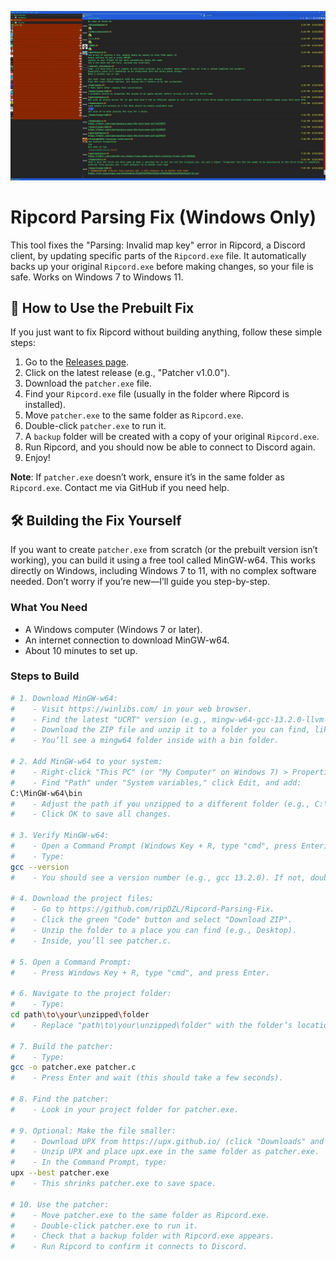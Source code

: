 ![image alt](https://github.com/ripDZL/Ripcord-Parsing-Fix/blob/main/SCREENSHOT.JPG?raw=true)
# Ripcord Parsing Fix (Windows Only)

This tool fixes the "Parsing: Invalid map key" error in Ripcord, a Discord client, by updating specific parts of the `Ripcord.exe` file. It automatically backs up your original `Ripcord.exe` before making changes, so your file is safe. Works on Windows 7 to Windows 11.

## 🔧 How to Use the Prebuilt Fix
If you just want to fix Ripcord without building anything, follow these simple steps:

1. Go to the [Releases page](https://github.com/ripDZL/Ripcord-Parsing-Fix/releases).
2. Click on the latest release (e.g., "Patcher v1.0.0").
3. Download the `patcher.exe` file.
4. Find your `Ripcord.exe` file (usually in the folder where Ripcord is installed).
5. Move `patcher.exe` to the same folder as `Ripcord.exe`.
6. Double-click `patcher.exe` to run it.
7. A `backup` folder will be created with a copy of your original `Ripcord.exe`.
8. Run Ripcord, and you should now be able to connect to Discord again.
9. Enjoy!

**Note**: If `patcher.exe` doesn’t work, ensure it’s in the same folder as `Ripcord.exe`. Contact me via GitHub if you need help.

## 🛠 Building the Fix Yourself
If you want to create `patcher.exe` from scratch (or the prebuilt version isn’t working), you can build it using a free tool called MinGW-w64. This works directly on Windows, including Windows 7 to 11, with no complex software needed. Don’t worry if you’re new—I’ll guide you step-by-step.

### What You Need
- A Windows computer (Windows 7 or later).
- An internet connection to download MinGW-w64.
- About 10 minutes to set up.

### Steps to Build
```bash
# 1. Download MinGW-w64:
#    - Visit https://winlibs.com/ in your web browser.
#    - Find the latest "UCRT" version (e.g., mingw-w64-gcc-13.2.0-llvm-18.1.8-mingw-w64ucrt-x86_64-7z).
#    - Download the ZIP file and unzip it to a folder you can find, like C:\MinGW-w64.
#    - You’ll see a mingw64 folder inside with a bin folder.

# 2. Add MinGW-w64 to your system:
#    - Right-click "This PC" (or "My Computer" on Windows 7) > Properties > Advanced system settings > Environment Variables.
#    - Find "Path" under "System variables," click Edit, and add:
C:\MinGW-w64\bin
#    - Adjust the path if you unzipped to a different folder (e.g., C:\MyFolder\bin).
#    - Click OK to save all changes.

# 3. Verify MinGW-w64:
#    - Open a Command Prompt (Windows Key + R, type "cmd", press Enter).
#    - Type:
gcc --version
#    - You should see a version number (e.g., gcc 13.2.0). If not, double-check the Path or re-unzip MinGW-w64.

# 4. Download the project files:
#    - Go to https://github.com/ripDZL/Ripcord-Parsing-Fix.
#    - Click the green "Code" button and select "Download ZIP".
#    - Unzip the folder to a place you can find (e.g., Desktop).
#    - Inside, you’ll see patcher.c.

# 5. Open a Command Prompt:
#    - Press Windows Key + R, type "cmd", and press Enter.

# 6. Navigate to the project folder:
#    - Type:
cd path\to\your\unzipped\folder
#    - Replace "path\to\your\unzipped\folder" with the folder’s location (e.g., cd C:\Users\YourName\Desktop\Ripcord-Parsing-Fix).

# 7. Build the patcher:
#    - Type:
gcc -o patcher.exe patcher.c
#    - Press Enter and wait (this should take a few seconds).

# 8. Find the patcher:
#    - Look in your project folder for patcher.exe.

# 9. Optional: Make the file smaller:
#    - Download UPX from https://upx.github.io/ (click "Downloads" and get the Windows version, e.g., upx-4.2.4-win64.zip).
#    - Unzip UPX and place upx.exe in the same folder as patcher.exe.
#    - In the Command Prompt, type:
upx --best patcher.exe
#    - This shrinks patcher.exe to save space.

# 10. Use the patcher:
#    - Move patcher.exe to the same folder as Ripcord.exe.
#    - Double-click patcher.exe to run it.
#    - Check that a backup folder with Ripcord.exe appears.
#    - Run Ripcord to confirm it connects to Discord.
